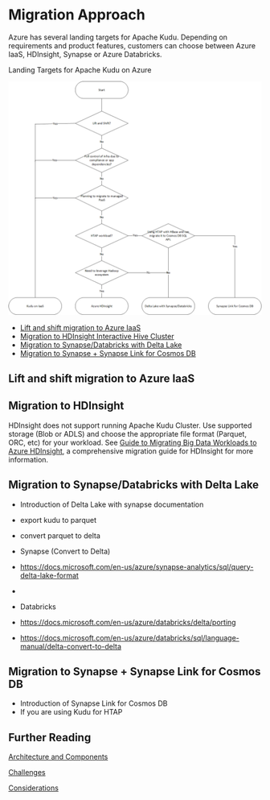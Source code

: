 # Migration Approach

Azure has several landing targets for Apache Kudu. Depending on requirements and product features, customers can choose between Azure IaaS, HDInsight, Synapse or Azure Databricks.  

Landing Targets for Apache Kudu on Azure

![Landing Targets for Apache Kudu on Azure](../images/flowchart-kudu-azure-landing-targets.png)

- [Lift and shift migration to Azure IaaS](#lift-and-shift-migration-to-azure-iaas)
- [Migration to HDInsight Interactive Hive Cluster](#migration-to-hdinsight-interactive-hive-cluster)
- [Migration to Synapse/Databricks with Delta Lake](#migration-to-synapsedatabricks-with-delta-lake)
- [Migration to Synapse + Synapse Link for Cosmos DB](#migration-to-synapse--synapse-link-for-cosmos-db)

## Lift and shift migration to Azure IaaS

## Migration to HDInsight
HDInsight does not support running Apache Kudu Cluster. Use supported storage (Blob or ADLS) and choose the appropriate file format (Parquet, ORC, etc) for your workload.
See [Guide to Migrating Big Data Workloads to Azure HDInsight](https://azure.microsoft.com/resources/migrating-big-data-workloads-hdinsight/), a comprehensive migration guide for HDInsight for more information.

## Migration to Synapse/Databricks with Delta Lake
- Introduction of Delta Lake with synapse documentation
- export kudu to parquet
- convert parquet to delta

- Synapse (Convert to Delta)
- https://docs.microsoft.com/en-us/azure/synapse-analytics/sql/query-delta-lake-format
- 
- Databricks
- https://docs.microsoft.com/en-us/azure/databricks/delta/porting
- https://docs.microsoft.com/en-us/azure/databricks/sql/language-manual/delta-convert-to-delta

## Migration to Synapse + Synapse Link for Cosmos DB

- Introduction of Synapse Link for Cosmos DB
- If you are using Kudu for HTAP

## Further Reading


[Architecture and Components](readme.md)

[Challenges](challenges.md)

[Considerations](considerations.md)
